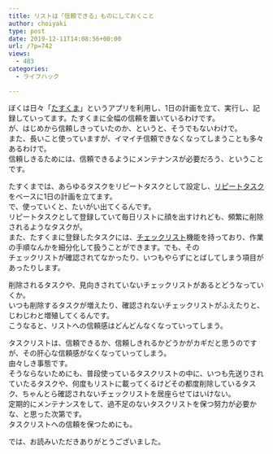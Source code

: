 ```yaml
---
title: リストは「信頼できる」ものにしておくこと
author: choiyaki
type: post
date: 2019-12-11T14:08:56+00:00
url: /?p=742
views:
  - 483
categories:
  - ライフハック

---
```

ぼくは日々「[たすくま][1]」というアプリを利用し、1日の計画を立て、実行し、記録していってます。たすくまに全幅の信頼を置いているわけです。  
が、はじめから信頼しきっていたのか、というと、そうでもないわけで。  
また、長いこと使っていますが、イマイチ信頼できなくなってしまうことも多々あるわけで。  
信頼しきるためには、信頼できるようにメンテナンスが必要だろう、ということです。

たすくまでは、あらゆるタスクをリピートタスクとして設定し、[リピートタスク][2]をベースに1日の計画を立てます。  
で、使っていくと、たいがい出てくるんです。  
リピートタスクとして登録していて毎日リストに顔を出すけれども、頻繁に削除されるようなタスクが。  
また、たすくまに登録したタスクには、[チェックリスト][3]機能を持っており、作業の手順なんかを細分化して扱うことができます。でも、その  
チェックリストが確認されてなかったり、いつもやらずにとばしてしまう項目があったりします。

削除されるタスクや、見向きされていないチェックリストがあるとどうなっていくか。  
いつも削除するタスクが増えたり、確認されないチェックリストがふえたりと、じわじわと増殖してくるんです。  
こうなると、リストへの信頼感はどんどんなくなっていってしまう。

タスクリストは、信頼できるか、信頼しきれるかどうかがカギだと思うのですが、その肝心な信頼感がなくなっていってしまう。  
由々しき事態です。  
そうならないためにも、普段使っているタスクリストの中に、いつも先送りされていたるタスクや、何度もリストに載ってくるけどその都度削除しているタスク、ちゃんとら確認されないチェックリストを居座らせてはいけない。  
定期的にメンテナンスをして、過不足のないタスクリストを保つ努力が必要かな、と思った次第です。  
タスクリストへの信頼を保つためにも。

では、お読みいただきありがとうございました。

<a href="https://apps.apple.com/jp/app/taskuma-taskchute-for-iphone/id896335635?uo=4&#038;at=7gIWFXQQ" target="itunes_store" style="display:inline-block;overflow:hidden;background:url(http://linkmaker.itunes.apple.com/htmlResources/assets//images/web/linkmaker/badge_appstore-sm.png) no-repeat;width:61px;height:15px;" rel="noopener noreferrer"></a>

 [1]: https://scrapbox.io/choiyaki-hondana/%E3%81%9F%E3%81%99%E3%81%8F%E3%81%BE
 [2]: https://scrapbox.io/choiyaki-hondana/%E3%83%AA%E3%83%94%E3%83%BC%E3%83%88%E3%82%BF%E3%82%B9%E3%82%AF
 [3]: https://scrapbox.io/choiyaki-hondana/%E3%83%81%E3%82%A7%E3%83%83%E3%82%AF%E3%83%AA%E3%82%B9%E3%83%88